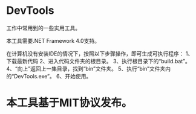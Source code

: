 DevTools
========

工作中常用到的一些实用工具。

本工具需要.NET Framework 4.0支持。

在计算机没有安装IDE的情况下，按照以下步骤操作，即可生成可执行程序：
1、下载最新代码
2、进入代码文件夹的根目录。
3、执行根目录下的“build.bat”。
4、“向上”返回上一集目录，找到“bin”文件夹。
5、执行“bin”文件夹内的“DevTools.exe”。
6、开始使用。

本工具基于MIT协议发布。
======================
